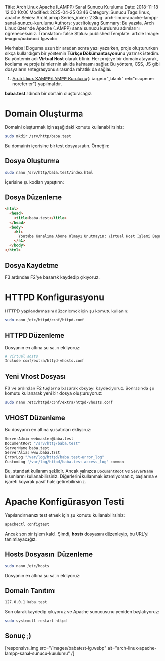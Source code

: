 Title: Arch Linux Apache (LAMPP) Sanal Sunucu Kurulumu
Date: 2018-11-18 12:00 10:00
Modified: 2025-04-25 03:46
Category: Sunucu
Tags: linux, apache
Series: ArchLampp
Series_index: 2
Slug: arch-linux-apache-lampp-sanal-sunucu-kurulumu
Authors: yuceltoluyag
Summary: Bu yazıda, Arch Linux üzerinde Apache (LAMPP) sanal sunucu kurulumu adımlarını öğreneceksiniz.
Translation: false
Status: published
Template: article
Image: images/babatest-lg.webp


Merhaba! Bloguma uzun bir aradan sonra yazı yazarken, proje oluştururken sıkça kullandığım bir yöntemin **Türkçe Dökümantasyonu**nu yazmak istedim. Bu yöntemin adı **Virtual Host** olarak bilinir. Her projeye bir domain atayarak, kodlama ve proje isimlerinin akılda kalmasını sağlar. Bu yöntem, CSS, JS gibi dosyaların entegrasyonu sırasında rahatlık da sağlar.





1. [Arch Linux XAMPP/LAMPP Kurulumu](/arch-linux-lampp-kurulumu-php7x-mariadb-mysql-phpmyadmin){: target="_blank" rel="noopener noreferrer"} yapılmalıdır.




**baba.test** adında bir domain oluşturacağız.

# Domain Oluşturma

Domaini oluşturmak için aşağıdaki komutu kullanabilirsiniz:

```bash
sudo mkdir /srv/http/baba.test
```

Bu domainin içerisine bir test dosyası atın. Örneğin:

## Dosya Oluşturma

```bash
sudo nano /srv/http/baba.test/index.html
```

İçerisine şu kodları yapıştırın:

## Dosya Düzenleme

```html
<html>
  <head>
    <title>baba.test</title>
  </head>
  <body>
    <h1>
      Youtube Kanalıma Abone Olmayı Unutmayın: Virtual Host İşlemi Başarılı
    </h1>
  </body>
</html>
```

## Dosya Kaydetme

F3 ardından F2'ye basarak kaydedip çıkıyoruz.

# HTTPD Konfigurasyonu

HTTPD yapılandırmasını düzenlemek için şu komutu kullanın:

```bash
sudo nano /etc/httpd/conf/httpd.conf
```

## HTTPD Düzenleme

Dosyanın en altına şu satırı ekliyoruz:

```bash
# Virtual hosts
Include conf/extra/httpd-vhosts.conf
```

## Yeni Vhost Dosyası

F3 ve ardından F2 tuşlarına basarak dosyayı kaydediyoruz. Sonrasında şu komutu kullanarak yeni bir dosya oluşturuyoruz:

```bash
sudo nano /etc/httpd/conf/extra/httpd-vhosts.conf
```

## VHOST Düzenleme

Bu dosyanın en altına şu satırları ekliyoruz:

```bash
ServerAdmin webmaster@baba.test
DocumentRoot "/srv/http/baba.test"
ServerName baba.test
ServerAlias www.baba.test
ErrorLog "/var/log/httpd/baba.test-error_log"
CustomLog "/var/log/httpd/baba.test-access_log" common
```

Bu, standart kullanım şeklidir. Ancak yalnızca `DocumentRoot` ve `ServerName` kısımlarını kullanabilirsiniz. Diğerlerini kullanmak istemiyorsanız, başlarına `#` işareti koyarak pasif hale getirebilirsiniz.

# Apache Konfigürasyon Testi

Yapılandırmanızı test etmek için şu komutu kullanabilirsiniz:

```bash
apachectl configtest
```

Ancak son bir işlem kaldı. Şimdi, **hosts** dosyasını düzenleyip, bu URL'yi tanımlayacağız.

## Hosts Dosyasını Düzenleme

```bash
sudo nano /etc/hosts
```

Dosyanın en altına şu satırı ekliyoruz:

## Domain Tanıtımı

```bash
127.0.0.1 baba.test
```

Son olarak kaydedip çıkıyoruz ve Apache sunucusunu yeniden başlatıyoruz:

```bash
sudo systemctl restart httpd
```

## Sonuç ;)


[responsive_img src="/images/babatest-lg.webp" alt="arch-linux-apache-lampp-sanal-sunucu-kurulumu" /]


